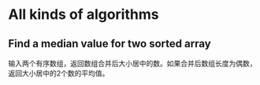 # All kinds of algorithms

## Find a median value for two sorted array
输入两个有序数组，返回数组合并后大小居中的数。如果合并后数组长度为偶数，返回大小居中的2个数的平均值。


